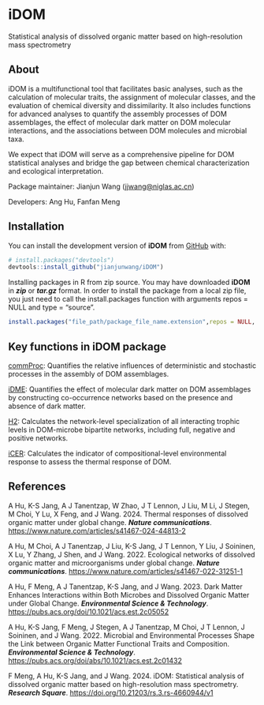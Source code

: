 
# iDOM

Statistical analysis of dissolved organic matter based on
high-resolution mass spectrometry

## About

iDOM is a multifunctional tool that facilitates basic analyses, such as
the calculation of molecular traits, the assignment of molecular
classes, and the evaluation of chemical diversity and dissimilarity. It
also includes functions for advanced analyses to quantify the assembly
processes of DOM assemblages, the effect of molecular dark matter on DOM
molecular interactions, and the associations between DOM molecules and
microbial taxa.

We expect that iDOM will serve as a comprehensive pipeline for DOM
statistical analyses and bridge the gap between chemical
characterization and ecological interpretation.

Package maintainer: Jianjun Wang (<jjwang@niglas.ac.cn>)

Developers: Ang Hu, Fanfan Meng

## Installation

You can install the development version of **iDOM** from
[GitHub](https://github.com/) with:

``` r
# install.packages("devtools")
devtools::install_github("jianjunwang/iDOM")
```

Installing packages in R from zip source. You may have downloaded
**iDOM** in ***zip*** or ***tar.gz*** format. In order to install the
package from a local zip file, you just need to call the
install.packages function with arguments repos = NULL and type =
“source”.

``` r
install.packages("file_path/package_file_name.extension",repos = NULL, type = "source")
```

## Key functions in iDOM package

[commProc](https://pubs.acs.org/doi/abs/10.1021/acs.est.2c01432):
Quantifies the relative influences of deterministic and stochastic
processes in the assembly of DOM assemblages.

[iDME](https://pubs.acs.org/doi/10.1021/acs.est.2c05052): Quantifies the
effect of molecular dark matter on DOM assemblages by constructing
co-occurrence networks based on the presence and absence of dark matter.

[H2](https://doi.org/10.1101/2021.08.12.456177): Calculates the
network-level specialization of all interacting trophic levels in
DOM-microbe bipartite networks, including full, negative and positive
networks.

[iCER](https://www.nature.com/articles/s41467-024-44813-2): Calculates
the indicator of compositional-level environmental response to assess
the thermal response of DOM.

## References

A Hu, K-S Jang, A J Tanentzap, W Zhao, J T Lennon, J Liu, M Li, J
Stegen, M Choi, Y Lu, X Feng, and J Wang. 2024. Thermal responses of
dissolved organic matter under global change. ***Nature
communications***. <https://www.nature.com/articles/s41467-024-44813-2>

A Hu, M Choi, A J Tanentzap, J Liu, K-S Jang, J T Lennon, Y Liu, J
Soininen, X Lu, Y Zhang, J Shen, and J Wang. 2022. Ecological networks
of dissolved organic matter and microorganisms under global change.
***Nature communications***.
<https://www.nature.com/articles/s41467-022-31251-1>

A Hu, F Meng, A J Tanentzap, K-S Jang, and J Wang. 2023. Dark Matter
Enhances Interactions within Both Microbes and Dissolved Organic Matter
under Global Change. ***Environmental Science & Technology***.
<https://pubs.acs.org/doi/10.1021/acs.est.2c05052>

A Hu, K-S Jang, F Meng, J Stegen, A J Tanentzap, M Choi, J T Lennon, J
Soininen, and J Wang. 2022. Microbial and Environmental Processes Shape
the Link between Organic Matter Functional Traits and Composition.
***Environmental Science & Technology***.
<https://pubs.acs.org/doi/abs/10.1021/acs.est.2c01432>

F Meng, A Hu, K-S Jang, and J Wang. 2024. iDOM: Statistical analysis of
dissolved organic matter based on high-resolution mass spectrometry.
***Research Square***. <https://doi.org/10.21203/rs.3.rs-4660944/v1>
